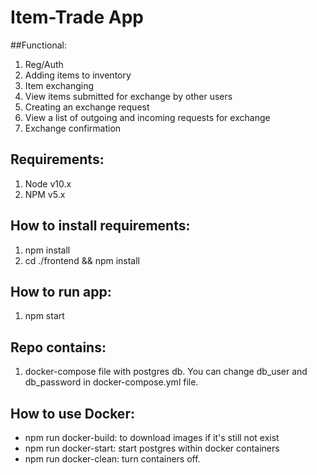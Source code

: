 # Item-Trade App
##Functional:
1) Reg/Auth
2) Adding items to inventory
3) Item exchanging
4) View items submitted for exchange by other users
5) Creating an exchange request
6) View a list of outgoing and incoming requests for exchange
7) Exchange confirmation

## Requirements:
1. Node v10.x
2. NPM v5.x

## How to install requirements:
1. npm install
2. cd ./frontend && npm install

## How to run app:
1. npm start

## Repo contains:
1. docker-compose file with postgres db. You can change db_user and db_password in docker-compose.yml file.

## How to use Docker:
* npm run docker-build: to download images if it's still not exist
* npm run docker-start: start postgres within docker containers
* npm run docker-clean: turn containers off.

